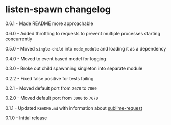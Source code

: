 # listen-spawn changelog
0.6.1 - Made README more approachable

0.6.0 - Added throttling to requests to prevent multiple processes starting concurrently

0.5.0 - Moved `single-child` into `node_module` and loading it as a dependency

0.4.0 - Moved to event based model for logging

0.3.0 - Broke out child spawnning singleton into separate module

0.2.2 - Fixed false positive for tests failing

0.2.1 - Moved default port from `7670` to `7060`

0.2.0 - Moved default port from `3000` to `7670`

0.1.1 - Updated `README.md` with information about [sublime-request](https://github.com/twolfson/sublime-request)

0.1.0 - Initial release